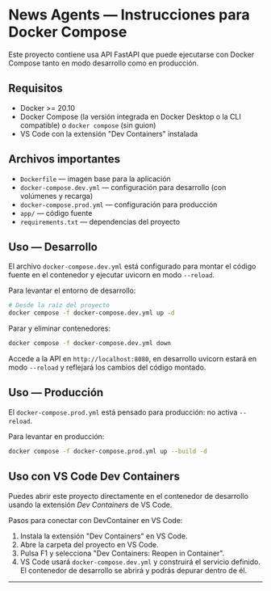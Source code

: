 # News Agents — Instrucciones para Docker Compose

Este proyecto contiene usa API FastAPI que puede ejecutarse con Docker Compose tanto en modo desarrollo como en producción.

## Requisitos

- Docker >= 20.10
- Docker Compose (la versión integrada en Docker Desktop o la CLI compatible) o `docker compose` (sin guion)
- VS Code con la extensión "Dev Containers" instalada

## Archivos importantes

- `Dockerfile` — imagen base para la aplicación
- `docker-compose.dev.yml` — configuración para desarrollo (con volúmenes y recarga)
- `docker-compose.prod.yml` — configuración para producción
- `app/` — código fuente
- `requirements.txt` — dependencias del proyecto

## Uso — Desarrollo

El archivo `docker-compose.dev.yml` está configurado para montar el código fuente en el contenedor y ejecutar uvicorn en modo `--reload`.

Para levantar el entorno de desarrollo:

```bash
# Desde la raíz del proyecto
docker compose -f docker-compose.dev.yml up -d
```

Parar y eliminar contenedores:

```bash
docker compose -f docker-compose.dev.yml down
```

Accede a la API en `http://localhost:8080`, en desarrollo uvicorn estará en modo `--reload` y reflejará los cambios del código montado.

## Uso — Producción

El `docker-compose.prod.yml` está pensado para producción: no activa `--reload`.

Para levantar en producción:

```bash
docker compose -f docker-compose.prod.yml up --build -d
```

## Uso con VS Code Dev Containers

Puedes abrir este proyecto directamente en el contenedor de desarrollo usando la extensión *Dev Containers* de VS Code.

Pasos para conectar con DevContainer en VS Code:

1. Instala la extensión "Dev Containers" en VS Code.
2. Abre la carpeta del proyecto en VS Code.
3. Pulsa F1 y selecciona "Dev Containers: Reopen in Container".
4. VS Code usará `docker-compose.dev.yml` y construirá el servicio definido. El contenedor de desarrollo se abrirá y podrás depurar dentro de él.

---
